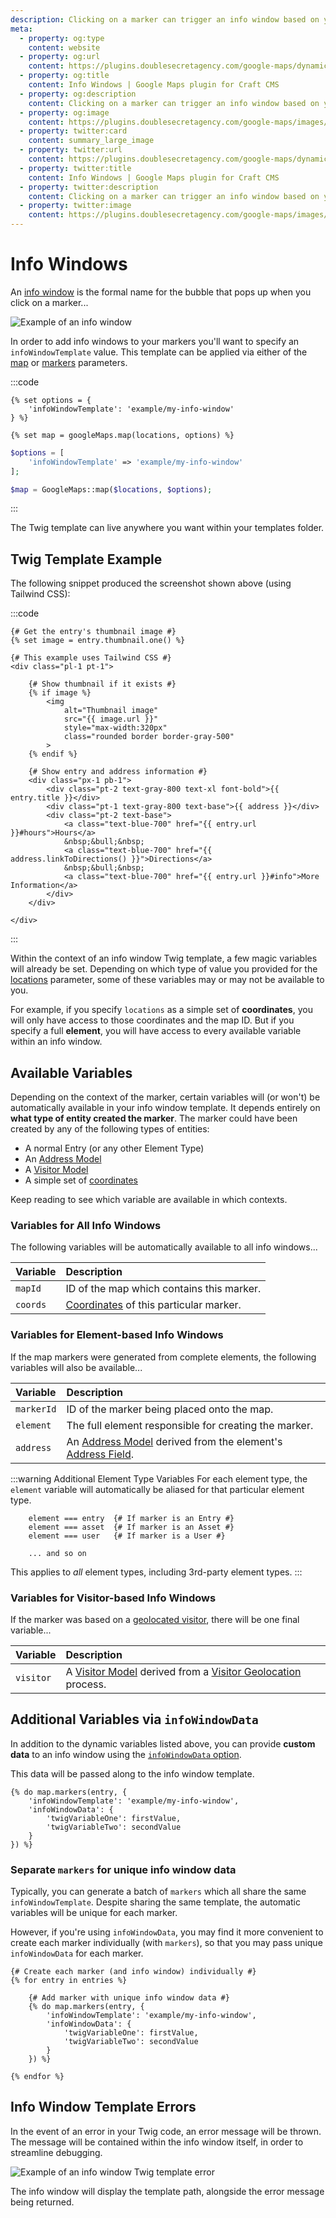 ```yaml
---
description: Clicking on a marker can trigger an info window based on your own custom Twig template. Find out how to add info windows to a dynamic map.
meta:
  - property: og:type
    content: website
  - property: og:url
    content: https://plugins.doublesecretagency.com/google-maps/dynamic-maps/info-windows/
  - property: og:title
    content: Info Windows | Google Maps plugin for Craft CMS
  - property: og:description
    content: Clicking on a marker can trigger an info window based on your own custom Twig template. Find out how to add info windows to a dynamic map.
  - property: og:image
    content: https://plugins.doublesecretagency.com/google-maps/images/maps/info-window.png
  - property: twitter:card
    content: summary_large_image
  - property: twitter:url
    content: https://plugins.doublesecretagency.com/google-maps/dynamic-maps/info-windows/
  - property: twitter:title
    content: Info Windows | Google Maps plugin for Craft CMS
  - property: twitter:description
    content: Clicking on a marker can trigger an info window based on your own custom Twig template. Find out how to add info windows to a dynamic map.
  - property: twitter:image
    content: https://plugins.doublesecretagency.com/google-maps/images/maps/info-window.png
---
```


# Info Windows

An [info window](https://developers.google.com/maps/documentation/javascript/infowindows) is the formal name for the bubble that pops up when you click on a marker...

<img class="dropshadow" :src="$withBase('/images/maps/info-window.png')" alt="Example of an info window">

In order to add info windows to your markers you'll want to specify an `infoWindowTemplate` value. This template can be applied via either of the [map](/models/dynamic-map-model/#construct-locations-options) or [markers](/models/dynamic-map-model/#markers-locations-options) parameters.

:::code
```twig
{% set options = {
    'infoWindowTemplate': 'example/my-info-window'
} %}

{% set map = googleMaps.map(locations, options) %}
```
```php
$options = [
    'infoWindowTemplate' => 'example/my-info-window'
];

$map = GoogleMaps::map($locations, $options);
```
:::

The Twig template can live anywhere you want within your templates folder.

## Twig Template Example

The following snippet produced the screenshot shown above (using Tailwind CSS):

:::code
```twig example/my-info-window.twig
{# Get the entry's thumbnail image #}
{% set image = entry.thumbnail.one() %}

{# This example uses Tailwind CSS #}
<div class="pl-1 pt-1">

    {# Show thumbnail if it exists #}
    {% if image %}
        <img
            alt="Thumbnail image"
            src="{{ image.url }}"
            style="max-width:320px"
            class="rounded border border-gray-500"
        >
    {% endif %}

    {# Show entry and address information #}
    <div class="px-1 pb-1">
        <div class="pt-2 text-gray-800 text-xl font-bold">{{ entry.title }}</div>
        <div class="pt-1 text-gray-800 text-base">{{ address }}</div>
        <div class="pt-2 text-base">
            <a class="text-blue-700" href="{{ entry.url }}#hours">Hours</a>
            &nbsp;&bull;&nbsp;
            <a class="text-blue-700" href="{{ address.linkToDirections() }}">Directions</a>
            &nbsp;&bull;&nbsp;
            <a class="text-blue-700" href="{{ entry.url }}#info">More Information</a>
        </div>
    </div>

</div>
```
:::

Within the context of an info window Twig template, a few magic variables will already be set. Depending on which type of value you provided for the [locations](/dynamic-maps/locations/) parameter, some of these variables may or may not be available to you.

For example, if you specify `locations` as a simple set of **coordinates**, you will only have access to those coordinates and the map ID. But if you specify a full **element**, you will have access to every available variable within an info window.

## Available Variables

Depending on the context of the marker, certain variables will (or won't) be automatically available in your info window template. It depends entirely on **what type of entity created the marker**. The marker could have been created by any of the following types of entities:

 - A normal Entry (or any other Element Type)
 - An [Address Model](/models/address-model/)
 - A [Visitor Model](/models/visitor-model/)
 - A simple set of [coordinates](/models/coordinates/)

Keep reading to see which variable are available in which contexts.

### Variables for All Info Windows

The following variables will be automatically available to all info windows...

| Variable | Description
|:---------|:------------
| `mapId`  | ID of the map which contains this marker.
| `coords` | [Coordinates](/models/coordinates/) of this particular marker.

### Variables for Element-based Info Windows

If the map markers were generated from complete elements, the following variables will also be available...

| Variable   | Description
|:-----------|:------------
| `markerId` | ID of the marker being placed onto the map.
| `element`  | The full element responsible for creating the marker.
| `address`  | An [Address Model](/models/address-model/) derived from the element's [Address Field](/address-field/).

:::warning Additional Element Type Variables
For each element type, the `element` variable will automatically be aliased for that particular element type.

```twig
    element === entry  {# If marker is an Entry #}
    element === asset  {# If marker is an Asset #}
    element === user   {# If marker is a User #}
    
    ... and so on
```

This applies to _all_ element types, including 3rd-party element types.
:::

### Variables for Visitor-based Info Windows

If the marker was based on a [geolocated visitor](/geolocation/), there will be one final variable...

| Variable   | Description
|:-----------|:------------
| `visitor`  | A [Visitor Model](/models/visitor-model/) derived from a [Visitor Geolocation](/geolocation/) process.

## Additional Variables via `infoWindowData`

In addition to the dynamic variables listed above, you can provide **custom data** to an info window using the [`infoWindowData` option](/dynamic-maps/basic-map-management/#dynamic-map-options).

This data will be passed along to the info window template.

```twig
{% do map.markers(entry, {
    'infoWindowTemplate': 'example/my-info-window',
    'infoWindowData': {
        'twigVariableOne': firstValue,
        'twigVariableTwo': secondValue
    }
}) %}
```

### Separate `markers` for unique info window data

Typically, you can generate a batch of `markers` which all share the same `infoWindowTemplate`. Despite sharing the same template, the automatic variables will be unique for each marker.

However, if you're using `infoWindowData`, you may find it more convenient to create each marker individually (with `markers`), so that you may pass unique `infoWindowData` for each marker.

```twig
{# Create each marker (and info window) individually #}
{% for entry in entries %}

    {# Add marker with unique info window data #}
    {% do map.markers(entry, {
        'infoWindowTemplate': 'example/my-info-window',
        'infoWindowData': {
            'twigVariableOne': firstValue,
            'twigVariableTwo': secondValue
        }
    }) %}

{% endfor %}
```

## Info Window Template Errors

In the event of an error in your Twig code, an error message will be thrown. The message will be contained within the info window itself, in order to streamline debugging.

<img class="dropshadow" :src="$withBase('/images/maps/info-window-error.png')" alt="Example of an info window Twig template error">

The info window will display the template path, alongside the error message being returned.
